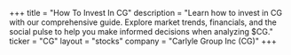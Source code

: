 +++
title = "How To Invest In CG"
description = "Learn how to invest in CG with our comprehensive guide. Explore market trends, financials, and the social pulse to help you make informed decisions when analyzing $CG."
ticker = "CG"
layout = "stocks"
company = "Carlyle Group Inc (CG)"
+++

